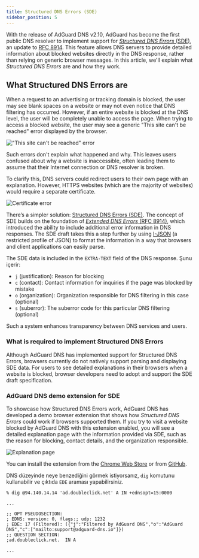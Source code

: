 ```yaml
---
title: Structured DNS Errors (SDE)
sidebar_position: 5
---
```


With the release of AdGuard DNS v2.10, AdGuard has become the first public DNS resolver to implement support for [_Structured DNS Errors_ (SDE)](https://datatracker.ietf.org/doc/draft-ietf-dnsop-structured-dns-error/09/), an update to [RFC 8914](https://datatracker.ietf.org/doc/rfc8914/). This feature allows DNS servers to provide detailed information about blocked websites directly in the DNS response, rather than relying on generic browser messages. In this article, we'll explain what _Structured DNS Errors_ are and how they work.

## What Structured DNS Errors are

When a request to an advertising or tracking domain is blocked, the user may see blank spaces on a website or may not even notice that DNS filtering has occurred. However, if an entire website is blocked at the DNS level, the user will be completely unable to access the page. When trying to access a blocked website, the user may see a generic "This site can't be reached" error displayed by the browser.

!["This site can't be reached" error](https://cdn.adtidy.org/content/blog/dns/dns_error.png)

Such errors don't explain what happened and why. This leaves users confused about why a website is inaccessible, often leading them to assume that their Internet connection or DNS resolver is broken.

To clarify this, DNS servers could redirect users to their own page with an explanation. However, HTTPS websites (which are the majority of websites) would require a separate certificate.

![Certificate error](https://cdn.adtidy.org/content/blog/dns/certificate_error.png?1)

There’s a simpler solution: [Structured DNS Errors (SDE)](https://datatracker.ietf.org/doc/draft-ietf-dnsop-structured-dns-error/09/). The concept of SDE builds on the foundation of [_Extended DNS Errors_ (RFC 8914)](https://datatracker.ietf.org/doc/rfc8914/), which introduced the ability to include additional error information in DNS responses. The SDE draft takes this a step further by using [I-JSON](https://www.rfc-editor.org/rfc/rfc7493) (a restricted profile of JSON) to format the information in a way that browsers and client applications can easily parse.

The SDE data is included in the `EXTRA-TEXT` field of the DNS response. Şunu içerir:

- `j` (justification): Reason for blocking
- `c` (contact): Contact information for inquiries if the page was blocked by mistake
- `o` (organization): Organization responsible for DNS filtering in this case (optional)
- `s` (suberror): The suberror code for this particular DNS filtering (optional)

Such a system enhances transparency between DNS services and users.

### What is required to implement Structured DNS Errors

Although AdGuard DNS has implemented support for Structured DNS Errors, browsers currently do not natively support parsing and displaying SDE data. For users to see detailed explanations in their browsers when a website is blocked, browser developers need to adopt and support the SDE draft specification.

### AdGuard DNS demo extension for SDE

To showcase how Structured DNS Errors work, AdGuard DNS has developed a demo browser extension that shows how _Structured DNS Errors_ could work if browsers supported them. If you try to visit a website blocked by AdGuard DNS with this extension enabled, you will see a detailed explanation page with the information provided via SDE, such as the reason for blocking, contact details, and the organization responsible.

![Explanation page](https://cdn.adtidy.org/blog/new/jlkdbaccess_blocked.png)

You can install the extension from the [Chrome Web Store](https://chromewebstore.google.com/detail/oeinmjfnchfhaabhchfjkbdpmgeageen) or from [GitHub](https://github.com/AdguardTeam/dns-sde-extension/).

DNS düzeyinde neye benzediğini görmek istiyorsanız, `dig` komutunu kullanabilir ve çıktıda `EDE` araması yapabilirsiniz.

```text
% dig @94.140.14.14 'ad.doubleclick.net' A IN +ednsopt=15:0000

...

;; OPT PSEUDOSECTION:
; EDNS: version: 0, flags:; udp: 1232
; EDE: 17 (Filtered): ({"j":"Filtered by AdGuard DNS","o":"AdGuard DNS","c":["mailto:support@adguard-dns.io"]})
;; QUESTION SECTION:
;ad.doubleclick.net.  IN A

...
```
